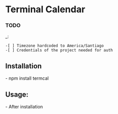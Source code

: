 <h1>Terminal Calendar</h1>

<h3>TODO</h3>_:

    -[ ] Timezone hardcoded to America/Santiago
    -[ ] Credentials of the project needed for auth

<h2>Installation</h2>
- npm install termcal

<h2> Usage:</h2>
- After installation
